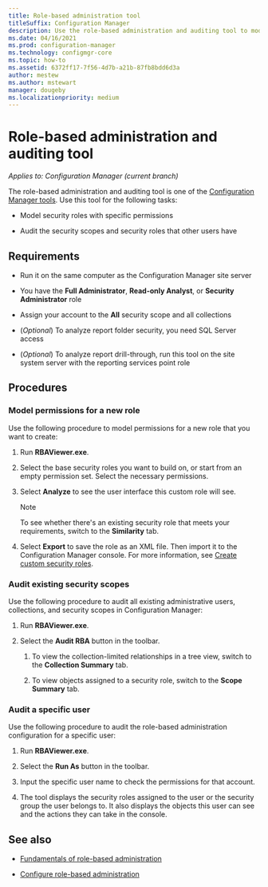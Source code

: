 ```yaml
---
title: Role-based administration tool
titleSuffix: Configuration Manager
description: Use the role-based administration and auditing tool to model and audit security roles and scopes in Configuration Manager.
ms.date: 04/16/2021
ms.prod: configuration-manager
ms.technology: configmgr-core
ms.topic: how-to
ms.assetid: 6372ff17-7f56-4d7b-a21b-87fb8bdd6d3a
author: mestew
ms.author: mstewart
manager: dougeby
ms.localizationpriority: medium
---
```


# Role-based administration and auditing tool

*Applies to: Configuration Manager (current branch)*

The role-based administration and auditing tool is one of the [Configuration Manager tools](tools.md). Use this tool for the following tasks:

- Model security roles with specific permissions

- Audit the security scopes and security roles that other users have

## Requirements

- Run it on the same computer as the Configuration Manager site server

- You have the **Full Administrator**, **Read-only Analyst**, or **Security Administrator** role

- Assign your account to the **All** security scope and all collections

- (*Optional*) To analyze report folder security, you need SQL Server access

- (*Optional*) To analyze report drill-through, run this tool on the site system server with the reporting services point role

## Procedures

### Model permissions for a new role

Use the following procedure to model permissions for a new role that you want to create:

1. Run **RBAViewer.exe**.

1. Select the base security roles you want to build on, or start from an empty permission set. Select the necessary permissions.

1. Select **Analyze** to see the user interface this custom role will see.

    > [!NOTE]
    > To see whether there's an existing security role that meets your requirements, switch to the **Similarity** tab.

1. Select **Export** to save the role as an XML file. Then import it to the Configuration Manager console. For more information, see [Create custom security roles](../servers/deploy/configure/configure-role-based-administration.md#create-custom-security-roles).

### Audit existing security scopes

Use the following procedure to audit all existing administrative users, collections, and security scopes in Configuration Manager:

1. Run **RBAViewer.exe**.

1. Select the **Audit RBA** button in the toolbar.

    1. To view the collection-limited relationships in a tree view, switch to the **Collection Summary** tab.

    1. To view objects assigned to a security role, switch to the **Scope Summary** tab.

### Audit a specific user

Use the following procedure to audit the role-based administration configuration for a specific user:

1. Run **RBAViewer.exe**.

1. Select the **Run As** button in the toolbar.

1. Input the specific user name to check the permissions for that account.

1. The tool displays the security roles assigned to the user or the security group the user belongs to. It also displays the objects this user can see and the actions they can take in the console.

## See also

- [Fundamentals of role-based administration](../understand/fundamentals-of-role-based-administration.md)

- [Configure role-based administration](../servers/deploy/configure/configure-role-based-administration.md)
